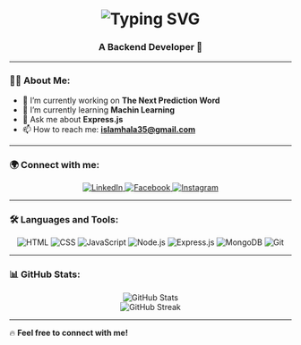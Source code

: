 <h1 align="center">
  <img src="https://readme-typing-svg.demolab.com?font=Fira+Code&weight=700&size=28&pause=1000&color=F7DF1E&center=true&vCenter=true&width=500&lines=Hi+👋%2C+I'm+Mohammed+Islam+Hala;" alt="Typing SVG">
</h1>

<h3 align="center">A Backend Developer 🚀</h3>

---

### 👨‍💻 About Me:
- 🔭 I’m currently working on **The Next Prediction Word**  
- 🌱 I’m currently learning **Machin Learning**  
- 💬 Ask me about **Express.js**  
- 📫 How to reach me: **islamhala35@gmail.com**  

---

### 🌍 Connect with me:
<p align="center">
  <a href="https://www.linkedin.com/in/hala-mohammed-islam-092287208/">
    <img src="https://img.shields.io/badge/LinkedIn-%230077B5.svg?style=for-the-badge&logo=linkedin&logoColor=white" alt="LinkedIn"/>
  </a>
  <a href="https://www.facebook.com/islam.islamo.522066">
    <img src="https://img.shields.io/badge/Facebook-%231877F2.svg?style=for-the-badge&logo=facebook&logoColor=white" alt="Facebook"/>
  </a>
  <a href="https://www.instagram.com/hala_med_islam/">
    <img src="https://img.shields.io/badge/Instagram-%23E4405F.svg?style=for-the-badge&logo=instagram&logoColor=white" alt="Instagram"/>
  </a>
</p>

---

### 🛠️ Languages and Tools:
<p align="center">
  <img src="https://img.shields.io/badge/HTML-%23E34F26.svg?style=for-the-badge&logo=html5&logoColor=white" alt="HTML"/>
  <img src="https://img.shields.io/badge/CSS-%231572B6.svg?style=for-the-badge&logo=css3&logoColor=white" alt="CSS"/>
  <img src="https://img.shields.io/badge/JavaScript-F7DF1E?style=for-the-badge&logo=javascript&logoColor=black" alt="JavaScript"/>
  <img src="https://img.shields.io/badge/Node.js-339933?style=for-the-badge&logo=node.js&logoColor=white" alt="Node.js"/>
  <img src="https://img.shields.io/badge/Express.js-000000?style=for-the-badge&logo=express&logoColor=white" alt="Express.js"/>
  <img src="https://img.shields.io/badge/MongoDB-%2347A248.svg?style=for-the-badge&logo=mongodb&logoColor=white" alt="MongoDB"/>
  <img src="https://img.shields.io/badge/Git-%23F05033.svg?style=for-the-badge&logo=git&logoColor=white" alt="Git"/>
</p>

---

### 📊 GitHub Stats:
<p align="center">
  <img src="https://github-readme-stats.vercel.app/api?username=fronre&show_icons=true&theme=tokyonight" alt="GitHub Stats"/>
  <br>
  <img src="https://github-readme-streak-stats.herokuapp.com/?user=fronre&theme=tokyonight" alt="GitHub Streak"/>
</p>

---

🔥 **Feel free to connect with me!**  

